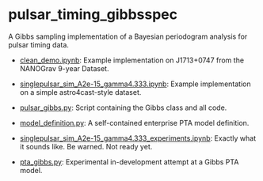 # pulsar_timing_gibbsspec
A Gibbs sampling implementation of a Bayesian periodogram analysis for pulsar timing data.

* [clean_demo.ipynb](clean_demo.ipynb): Example implementation on J1713+0747 from the NANOGrav 9-year Dataset.
* [singlepulsar_sim_A2e-15_gamma4.333.ipynb](singlepulsar_sim_A2e-15_gamma4.333.ipynb): Example implementation on a simple astro4cast-style dataset.
* [pulsar_gibbs.py](pulsar_gibbs.py): Script containing the Gibbs class and all code.
* [model_definition.py](model_definition.py): A self-contained enterprise PTA model definition.

* [singlepulsar_sim_A2e-15_gamma4.333_experiments.ipynb](singlepulsar_sim_A2e-15_gamma4.333_experiments.ipynb): Exactly what it sounds like. Be warned. Not ready yet.
* [pta_gibbs.py](pta_gibbs.py): Experimental in-development attempt at a Gibbs PTA model.

